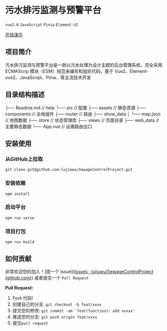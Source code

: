 # **污水排污监测与预警平台**
`vue2.0`  `JavaScript`  `Pinia`  `Element-UI`

[在线演示](https://lujiuwu.github.io/SewageControlProject/dist/index.html)

## 项目简介
污水排污监测与预警平台是一款以污水处理为设计主题的后台管理系统，完全采用 ECMAScrip 模块（ESM）规范来编写和组织代码，基于 Vue2、Element-vue2、JavaScript、Pinia、等主流技术开发

## 目录结构描述
├── Readme.md                   // help
└── src                         // 配置
    ├── assets                  // 静态资源
    ├── components              // 全局组件
    ├── router                  // 路由
    ├── show_data
    │   └── map.json             // 地图数据
    ├── store                   // 状态管理库
    ├── views                   // 页面目录
    ├── web_data                // 主要静态数据
    └── App.vue                 // 设置路由出口



## 安装使用
### 从GitHub上拉取
```
git clone git@github.com:lujiuwu/SewageControlProject.git
```

### 安装依赖
```
npm install
```

### 启动平台
```
npm run serve
```

### 项目打包
```
npm run build
```

## 如何贡献

非常欢迎您的加入！[提一个 Issue]([Issues · lujiuwu/SewageControlProject (github.com)](https://github.com/lujiuwu/SewageControlProject/issues)) 或者提交一个 `Pull Request`

**Pull Request:**

1. Fork 代码!
2. 创建自己的分支: `git checkout -b feat/xxxx`
3. 提交您的修改: `git commit -am 'feat(function): add xxxxx'`
4. 推送您的分支: `git push origin feat/xxxx`
5. 提交`pull request`

